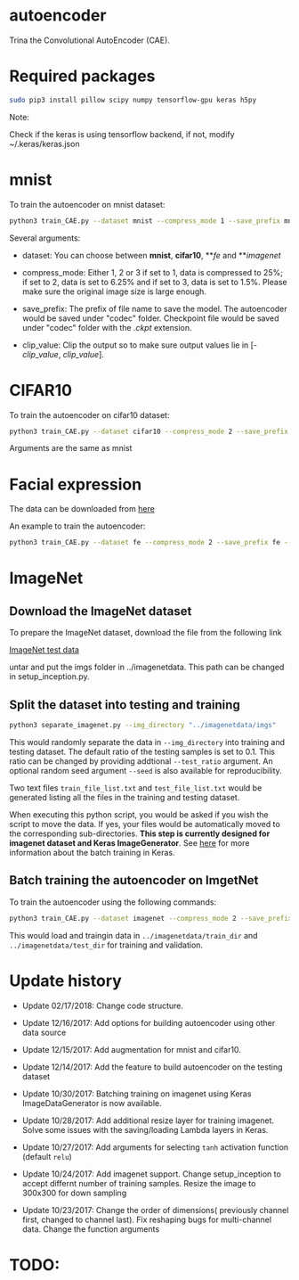# autoencoder
Trina the Convolutional AutoEncoder (CAE).

# Required packages
``` bash
sudo pip3 install pillow scipy numpy tensorflow-gpu keras h5py
```

Note:

Check if the keras is using tensorflow backend, if not, modify ~/.keras/keras.json

# mnist
To train the autoencoder on mnist dataset:

```bash
python3 train_CAE.py --dataset mnist --compress_mode 1 --save_prefix mnist --batch_size 1000 --epochs 1000 --clip_value 0.5
```

Several arguments:

- dataset: You can choose between **mnist**, **cifar10**, ***fe* and ***imagenet*

- compress_mode: Either 1, 2 or 3 if set to 1, data is compressed to 25%; if set to 2, data is set to 6.25% and if set to 3, data is set to 1.5%. Please make sure the original image size is large enough. 

- save_prefix: The prefix of file name to save the model. The autoencoder would be saved under "codec" folder. Checkpoint file would be saved under "codec" folder with the *.ckpt* extension.

- clip_value: Clip the output so to make sure output values lie in [-*clip_value*, *clip_value*].

# CIFAR10
To train the autoencoder on cifar10 dataset:

```bash
python3 train_CAE.py --dataset cifar10 --compress_mode 2 --save_prefix cifar10 --batch_size 1000 --epochs 1000
```

Arguments are the same as mnist

# Facial expression

The data can be downloaded from [here](https://www.kaggle.com/c/challenges-in-representation-learning-facial-expression-recognition-challenge/data)

An example to train the autoencoder:
```bash
python3 train_CAE.py --dataset fe --compress_mode 2 --save_prefix fe --batch_size 1000 --epochs 1000
```



# ImageNet

## Download the ImageNet dataset

To prepare the ImageNet dataset, download the file from the following link

[ImageNet test data](http://jaina.cs.ucdavis.edu/datasets/adv/imagenet/img.tar.gz)

untar and put the imgs folder in ../imagenetdata. This path can be changed in setup_inception.py.

## Split the dataset into testing and training

```bash
python3 separate_imagenet.py --img_directory "../imagenetdata/imgs"
```

This would randomly separate the data in `--img_directory` into training and testing dataset. The default ratio of the testing samples is set to 0.1. This ratio can be changed by providing addtional `--test_ratio` argument. An optional random seed argument `--seed` is also available for reproducibility.

Two text files `train_file_list.txt` and `test_file_list.txt` would be generated listing all the files in the training and testing dataset.

When executing this python script, you would be asked if you wish the script to move the data. If yes, your files would be automatically moved to the corresponding sub-directories. **This step is currently designed for imagenet dataset and Keras ImageGenerator**. See [here](https://blog.keras.io/building-powerful-image-classification-models-using-very-little-data.html) for more information about the batch training in Keras.


## Batch training the autoencoder on ImgetNet 
To train the autoencoder using the following commands:

```bash
python3 train_CAE.py --dataset imagenet --compress_mode 2 --save_prefix imagenet --batch_size 100 --epochs 100 --imagenet_train_dir ../imagenetdata/train_dir --imagenet_validation_dir ../imagenetdata/test_dir
```
This would load and traingin data in `../imagenetdata/train_dir` and `../imagenetdata/test_dir` for training and validation.



# Update history

- Update 02/17/2018: Change code structure.

- Update 12/16/2017: Add options for building autoencoder using other data source

- Update 12/15/2017: Add augmentation for mnist and cifar10.

- Update 12/14/2017: Add the feature to build autoencoder on the testing dataset

- Update 10/30/2017: Batching training on imagenet using Keras ImageDataGenerator is now available.

- Update 10/28/2017: Add additional resize layer for training imagenet. Solve some issues with the saving/loading Lambda layers in Keras. 

- Update 10/27/2017: Add arguments for selecting `tanh` activation function (default `relu`)

- Update 10/24/2017: Add imagenet support. Change setup_inception to accept differnt number of training samples. Resize the image to 300x300 for down sampling

- Update 10/23/2017: Change the order of dimensions( previously channel first, changed to channel last). Fix reshaping bugs for multi-channel data. Change the function arguments






# TODO:

